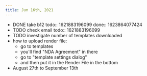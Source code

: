 ```yaml
---
title: Jun 16th, 2021
---
```


- DONE take b12
  todo:: 1621883196099
  done:: 1623864077424
- TODO check email
  todo:: 1621883196099
- TODO investigate number of templates downloaded
- how to upload render file:
	- go to templates
	- you'll find "NDA Agreement" in there
	- go to "template settings dialog"
	- and then put it in the Render File in the bottom
- August 27th to September 13th